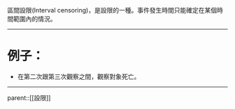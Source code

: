 區間設限(Interval censoring)，是設限的一種。事件發生時間只能確定在某個時間範圍內的情況。
- - -
# 例子：
- 在第二次跟第三次觀察之間，觀察對象死亡。
- - -
parent::[[設限]]